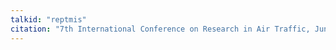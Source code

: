 ```yaml
---
talkid: "reptmis"
citation: "7th International Conference on Research in Air Traffic, June 2016, Philadelphia, PA"
---
```

